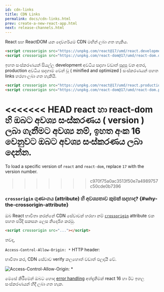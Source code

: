 ```yaml
---
id: cdn-links
title: CDN Links
permalink: docs/cdn-links.html
prev: create-a-new-react-app.html
next: release-channels.html
---
```


React සහ ReactDOM යන දෙවර්ගයම CDN මඟින් ලබා ගත හැකිය.

```html
<script crossorigin src="https://unpkg.com/react@17/umd/react.development.js"></script>
<script crossorigin src="https://unpkg.com/react-dom@17/umd/react-dom.development.js"></script>
```

ඉහත සංස්කරණයන් සියල්ල development අවධිය සදහා වඩාත් සුදුසු වන අතර, production අවධිය සදහාම වෙන් වූ  ( minified and optimized )  සංස්කරණයන් පහත links හරහා ලබා ගත හැකියි.

```html
<script crossorigin src="https://unpkg.com/react@17/umd/react.production.min.js"></script>
<script crossorigin src="https://unpkg.com/react-dom@17/umd/react-dom.production.min.js"></script>
```

<<<<<<< HEAD
react හා react-dom හි ඔබට අවශ්‍ය සංස්කරණය ( version ) ලබා ගැනීමට අවශ්‍ය නම්, ඉහත අංක 16 වෙනුවට ඔබට අවශ්‍ය සංස්කරණය ලබා දෙන්න. 
=======
To load a specific version of `react` and `react-dom`, replace `17` with the version number.
>>>>>>> c970f75a0ac3513f50e7a4989757c50cde0b7396


### `crossorigin` ගුණාංගය (attribute) හි අවශ්‍යතාව කුමක් සදහාද? {#why-the-crossorigin-attribute}

ඔබ React භාවිතා කරන්නේ CDN සේවාවක් හරහා නම් [`crossorigin`](https://developer.mozilla.org/en-US/docs/Web/HTML/CORS_settings_attributes) attribute එක පහත පරිදි සකසන ලෙස නිර්දේශ කරමු.


```html
<script crossorigin src="..."></script>
```
තවද,

`Access-Control-Allow-Origin: *` HTTP header:

භාවිතා කර, CDN සේවාව verify කලහොත් වඩාත් ඵලදායී වේ.


![Access-Control-Allow-Origin: *](../images/docs/cdn-cors-header.png)

මෙසේ කිරීමෙන් ඔබට හොද  [error handling](/blog/2017/07/26/error-handling-in-react-16.html) අත්දැකීමක් react 16 හා ඊට ඉහල සංස්කරණයන් හීදී ලබා ගත හැක.

